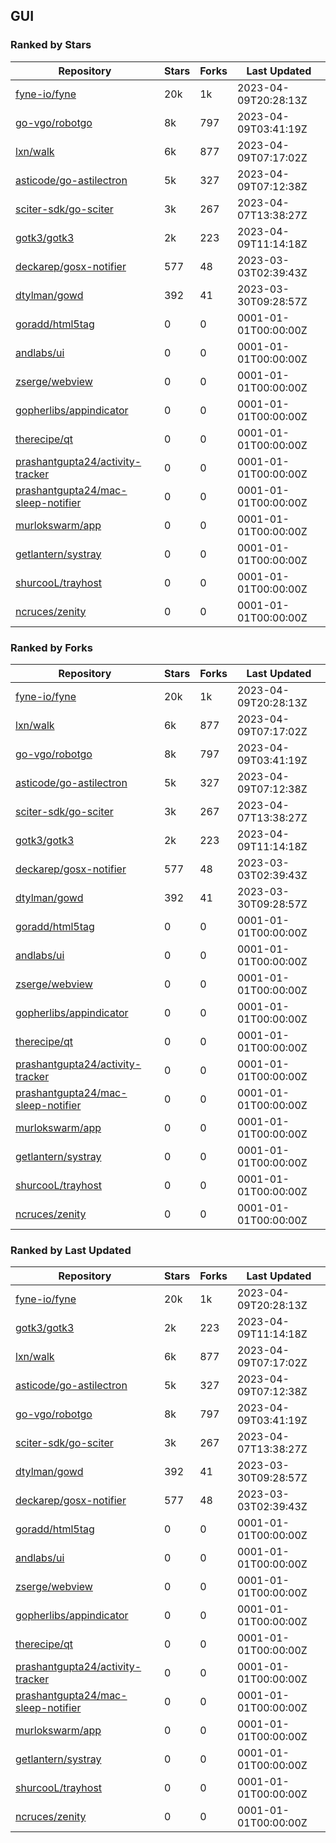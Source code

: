 ## GUI

### Ranked by Stars

| Repository | Stars | Forks | Last Updated |
|------------|-------|-------|--------------|
| [fyne-io/fyne](https://github.com/fyne-io/fyne) | 20k | 1k | 2023-04-09T20:28:13Z |
| [go-vgo/robotgo](https://github.com/go-vgo/robotgo) | 8k | 797 | 2023-04-09T03:41:19Z |
| [lxn/walk](https://github.com/lxn/walk) | 6k | 877 | 2023-04-09T07:17:02Z |
| [asticode/go-astilectron](https://github.com/asticode/go-astilectron) | 5k | 327 | 2023-04-09T07:12:38Z |
| [sciter-sdk/go-sciter](https://github.com/sciter-sdk/go-sciter) | 3k | 267 | 2023-04-07T13:38:27Z |
| [gotk3/gotk3](https://github.com/gotk3/gotk3) | 2k | 223 | 2023-04-09T11:14:18Z |
| [deckarep/gosx-notifier](https://github.com/deckarep/gosx-notifier) | 577 | 48 | 2023-03-03T02:39:43Z |
| [dtylman/gowd](https://github.com/dtylman/gowd) | 392 | 41 | 2023-03-30T09:28:57Z |
| [goradd/html5tag](https://github.com/goradd/html5tag) | 0 | 0 | 0001-01-01T00:00:00Z |
| [andlabs/ui](https://github.com/andlabs/ui) | 0 | 0 | 0001-01-01T00:00:00Z |
| [zserge/webview](https://github.com/zserge/webview) | 0 | 0 | 0001-01-01T00:00:00Z |
| [gopherlibs/appindicator](https://github.com/gopherlibs/appindicator) | 0 | 0 | 0001-01-01T00:00:00Z |
| [therecipe/qt](https://github.com/therecipe/qt) | 0 | 0 | 0001-01-01T00:00:00Z |
| [prashantgupta24/activity-tracker](https://github.com/prashantgupta24/activity-tracker) | 0 | 0 | 0001-01-01T00:00:00Z |
| [prashantgupta24/mac-sleep-notifier](https://github.com/prashantgupta24/mac-sleep-notifier) | 0 | 0 | 0001-01-01T00:00:00Z |
| [murlokswarm/app](https://github.com/murlokswarm/app) | 0 | 0 | 0001-01-01T00:00:00Z |
| [getlantern/systray](https://github.com/getlantern/systray) | 0 | 0 | 0001-01-01T00:00:00Z |
| [shurcooL/trayhost](https://github.com/shurcooL/trayhost) | 0 | 0 | 0001-01-01T00:00:00Z |
| [ncruces/zenity](https://github.com/ncruces/zenity) | 0 | 0 | 0001-01-01T00:00:00Z |

### Ranked by Forks

| Repository | Stars | Forks | Last Updated |
|------------|-------|-------|--------------|
| [fyne-io/fyne](https://github.com/fyne-io/fyne) | 20k | 1k | 2023-04-09T20:28:13Z |
| [lxn/walk](https://github.com/lxn/walk) | 6k | 877 | 2023-04-09T07:17:02Z |
| [go-vgo/robotgo](https://github.com/go-vgo/robotgo) | 8k | 797 | 2023-04-09T03:41:19Z |
| [asticode/go-astilectron](https://github.com/asticode/go-astilectron) | 5k | 327 | 2023-04-09T07:12:38Z |
| [sciter-sdk/go-sciter](https://github.com/sciter-sdk/go-sciter) | 3k | 267 | 2023-04-07T13:38:27Z |
| [gotk3/gotk3](https://github.com/gotk3/gotk3) | 2k | 223 | 2023-04-09T11:14:18Z |
| [deckarep/gosx-notifier](https://github.com/deckarep/gosx-notifier) | 577 | 48 | 2023-03-03T02:39:43Z |
| [dtylman/gowd](https://github.com/dtylman/gowd) | 392 | 41 | 2023-03-30T09:28:57Z |
| [goradd/html5tag](https://github.com/goradd/html5tag) | 0 | 0 | 0001-01-01T00:00:00Z |
| [andlabs/ui](https://github.com/andlabs/ui) | 0 | 0 | 0001-01-01T00:00:00Z |
| [zserge/webview](https://github.com/zserge/webview) | 0 | 0 | 0001-01-01T00:00:00Z |
| [gopherlibs/appindicator](https://github.com/gopherlibs/appindicator) | 0 | 0 | 0001-01-01T00:00:00Z |
| [therecipe/qt](https://github.com/therecipe/qt) | 0 | 0 | 0001-01-01T00:00:00Z |
| [prashantgupta24/activity-tracker](https://github.com/prashantgupta24/activity-tracker) | 0 | 0 | 0001-01-01T00:00:00Z |
| [prashantgupta24/mac-sleep-notifier](https://github.com/prashantgupta24/mac-sleep-notifier) | 0 | 0 | 0001-01-01T00:00:00Z |
| [murlokswarm/app](https://github.com/murlokswarm/app) | 0 | 0 | 0001-01-01T00:00:00Z |
| [getlantern/systray](https://github.com/getlantern/systray) | 0 | 0 | 0001-01-01T00:00:00Z |
| [shurcooL/trayhost](https://github.com/shurcooL/trayhost) | 0 | 0 | 0001-01-01T00:00:00Z |
| [ncruces/zenity](https://github.com/ncruces/zenity) | 0 | 0 | 0001-01-01T00:00:00Z |

### Ranked by Last Updated

| Repository | Stars | Forks | Last Updated |
|------------|-------|-------|--------------|
| [fyne-io/fyne](https://github.com/fyne-io/fyne) | 20k | 1k | 2023-04-09T20:28:13Z |
| [gotk3/gotk3](https://github.com/gotk3/gotk3) | 2k | 223 | 2023-04-09T11:14:18Z |
| [lxn/walk](https://github.com/lxn/walk) | 6k | 877 | 2023-04-09T07:17:02Z |
| [asticode/go-astilectron](https://github.com/asticode/go-astilectron) | 5k | 327 | 2023-04-09T07:12:38Z |
| [go-vgo/robotgo](https://github.com/go-vgo/robotgo) | 8k | 797 | 2023-04-09T03:41:19Z |
| [sciter-sdk/go-sciter](https://github.com/sciter-sdk/go-sciter) | 3k | 267 | 2023-04-07T13:38:27Z |
| [dtylman/gowd](https://github.com/dtylman/gowd) | 392 | 41 | 2023-03-30T09:28:57Z |
| [deckarep/gosx-notifier](https://github.com/deckarep/gosx-notifier) | 577 | 48 | 2023-03-03T02:39:43Z |
| [goradd/html5tag](https://github.com/goradd/html5tag) | 0 | 0 | 0001-01-01T00:00:00Z |
| [andlabs/ui](https://github.com/andlabs/ui) | 0 | 0 | 0001-01-01T00:00:00Z |
| [zserge/webview](https://github.com/zserge/webview) | 0 | 0 | 0001-01-01T00:00:00Z |
| [gopherlibs/appindicator](https://github.com/gopherlibs/appindicator) | 0 | 0 | 0001-01-01T00:00:00Z |
| [therecipe/qt](https://github.com/therecipe/qt) | 0 | 0 | 0001-01-01T00:00:00Z |
| [prashantgupta24/activity-tracker](https://github.com/prashantgupta24/activity-tracker) | 0 | 0 | 0001-01-01T00:00:00Z |
| [prashantgupta24/mac-sleep-notifier](https://github.com/prashantgupta24/mac-sleep-notifier) | 0 | 0 | 0001-01-01T00:00:00Z |
| [murlokswarm/app](https://github.com/murlokswarm/app) | 0 | 0 | 0001-01-01T00:00:00Z |
| [getlantern/systray](https://github.com/getlantern/systray) | 0 | 0 | 0001-01-01T00:00:00Z |
| [shurcooL/trayhost](https://github.com/shurcooL/trayhost) | 0 | 0 | 0001-01-01T00:00:00Z |
| [ncruces/zenity](https://github.com/ncruces/zenity) | 0 | 0 | 0001-01-01T00:00:00Z |

